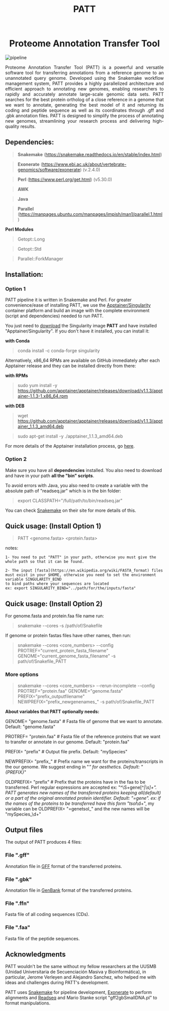 <!--- <div align="center">
  <h1>${\color{brown}PATT}$</h1>
  <h1>${{\color{red}P}roteome\ {\color{red}A}nnotation\ {\color{red}T}ransfer\ {\color{red}T}ool}$</h1>
</div> --->

<div align="center">
  <h1>PATT</h1>
  <h1>Proteome Annotation Transfer Tool</h1>
</div>

![pipeline](https://user-images.githubusercontent.com/43998702/218341198-6ab0f54c-c842-43bc-9a05-7c53cf014147.png)

<div align="justify">
Proteome Annotation Transfer Tool (PATT) is a powerful and versatile software tool for transferring annotations from a reference genome to an unannotated query genome. Developed using the Snakemake workflow management system, PATT provides a highly parallelized architecture and efficient approach to annotating new genomes, enabling researchers to rapidly and accurately annotate large-scale genomic data sets.
PATT searches for the best protein ortholog of a close reference in a genome that we want to annotate, generating the best model of it and returning its coding and peptide sequence as well as its coordinates through .gff and .gbk annotation files.
PATT is designed to simplify the process of annotating new genomes, streamlining your research process and delivering high-quality results.
</div>

## Dependencies:

> **Snakemake** (https://snakemake.readthedocs.io/en/stable/index.html)

> **Exonerate** (https://www.ebi.ac.uk/about/vertebrate-genomics/software/exonerate) (v.2.4.0)

> **Perl** (https://www.perl.org/get.html) (v5.30.0)

> **AWK**

> **Java**

> **Parallel** (https://manpages.ubuntu.com/manpages/impish/man1/parallel.1.html)

**Perl Modules**

>  Getopt::Long

>  Getopt::Std

>  Parallel::ForkManager

## Installation:

### Option 1

PATT pipeline it is written in Snakemake and Perl. For greater convenience/ease of installing PATT, we use the [Apptainer/Singularity](https://apptainer.org/) container platform and build an image with the complete environment (script and dependencies) needed to run PATT.

You just need to [download](https://figshare.com/ndownloader/files/37939014) the Singularity image **PATT** and have installed "Apptainer/Singularity". If you don't have it installed, you can install it:

**with Conda** 
>  conda install -c conda-forge singularity 

Alternatively, x86_64 RPMs are available on GitHub immediately after each Apptainer release and they can be installed directly from there:

**with RPMs**
>  sudo yum install -y https://github.com/apptainer/apptainer/releases/download/v1.1.3/apptainer-1.1.3-1.x86_64.rpm

**with DEB**
>  wget https://github.com/apptainer/apptainer/releases/download/v1.1.3/apptainer_1.1.3_amd64.deb

>  sudo apt-get install -y ./apptainer_1.1.3_amd64.deb

For more details of the Apptainer installation process, go [here](https://apptainer.org/docs/admin/main/installation.html).

### Option 2

Make sure you have all **dependencies** installed.
You also need to download and have in your path **all the "bin" scripts**.

To avoid errors with Java, you also need to create a variable with the absolute path of "readseq.jar" which is in the bin folder:
>  export CLASSPATH="/full/path/to/bin/readseq.jar"

You can check [Snakemake](https://snakemake.readthedocs.io/en/stable/getting_started/installation.html) on their site for more details of this.

## Quick usage: (Install Option 1)
  > PATT <genome.fasta> <protein.fasta>

  notes:
 
    1- You need to put "PATT" in your path, otherwise you must give the whole path so that it can be found.

    2- The input [fasta](https://en.wikipedia.org/wiki/FASTA_format) files must exist in your $HOME, otherwise you need to set the environment variable SINGULARITY_BIND
    to bind paths where your sequences are located
    ex: export SINGULARITY_BIND="../path/for/the/inputs/fasta"

## Quick usage: (Install Option 2)

For genome.fasta and protein.faa file name run:
  > snakemake --cores <number of threads> -s /path/of/Snakefile

If genome or protein fastas files have other names, then run:
  > snakemake --cores <core_numbers> --config PROTREF="current_protein_fasta_filename" GENOME="current_genome_fasta_filename" -s path/of/Snakefile_PATT

### More options

  > snakemake --cores <core_numbers> --rerun-incomplete --config PROTREF="protein.faa" GENOME="genome.fasta" PREFIX="prefix_outputfilename" NEWPREFIX="prefix_newgenenames_" -s path/of/Snakefile_PATT

  **About variables that PATT optionally needs:**
  
  GENOME= "genome.fasta" # Fasta file of genome that we want to annotate. Default: "genome.fasta"
  
  PROTREF= "protein.faa" # Fasta file of the reference proteins that we want to transfer or annotate in our genome. Default: "protein.faa"
  
  PREFIX= "prefix" # Output file prefix. Default: "mySpecies"
  
  NEWPREFIX= "prefix_" # Prefix name we want for the proteins/transcripts in the our genome. We suggest ending in "_" for aesthetics. Default: "{PREFIX}_"
  
  OLDPREFIX= "prefix" # Prefix that the proteins have in the faa to be transferred. Perl regular expressions are accepted ex: "^\S+gene[^_|\s]+". PATT generates new names of the transferred proteins keeping all(default) or a part of the original annotated protein identifier. Default: "=gene". ex: if the names of the proteins to be transferred have this form "tsol_\d+", my variable can be OLDPREFIX= "=genetsol_" and the new names will be "mySpecies_\d+"

## Output files

The output of PATT produces 4 files:

### File "<prefix>.gff"

Annotation file in [GFF](https://www.ensembl.org/info/website/upload/gff.html#fields) format of the transferred proteins.

### File "<prefix>.gbk"

Annotation file in [GenBank](https://www.ncbi.nlm.nih.gov/Sitemap/samplerecord.html) format of the transferred proteins.
  
### File "<prefix>.ffn"

Fasta file of all coding sequences (CDs).
  
### File "<prefix>.faa"

<p align="justify">
Fasta file of the peptide sequences.
</p>

## Acknowledgments

PATT wouldn't be the same without my fellow researchers at the UUSMB (Unidad Universitaria de Secuenciación Masiva y Bioinformática), in particular, Jerome Verleyen and Alejandro Sanchez, who helped me with ideas and challenges during PATT's development.

PATT uses [Snakemake](https://snakemake.readthedocs.io/en/stable/index.html) for pipeline development, [Exonerate](https://www.ebi.ac.uk/about/vertebrate-genomics/software/exonerate) to perform alignments and [Readseq](https://currentprotocols.onlinelibrary.wiley.com/doi/full/10.1002/0471250953.bia01es00) and Mario Stanke script "gff2gbSmallDNA.pl" to format manipulations.
